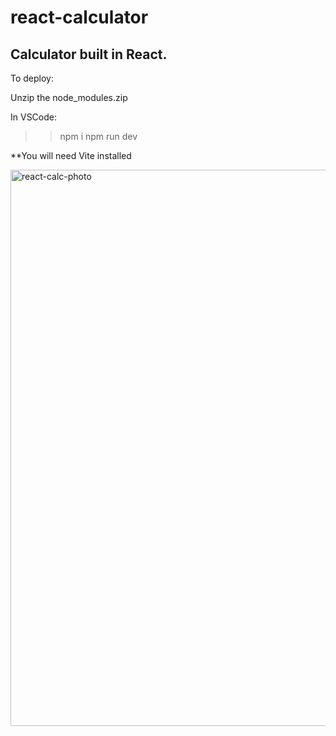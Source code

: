 # react-calculator
Calculator built in React.
---
To deploy:

Unzip the node_modules.zip

In VSCode:
>> npm i
>> npm run dev

**You will need Vite installed

<img width="890" alt="react-calc-photo" src="https://github.com/a-sheeter/react-calculator/assets/90341586/57b00215-415f-47c6-b842-66d87e4c3eef">

